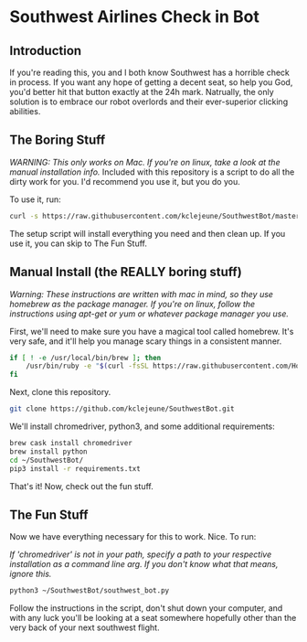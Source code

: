 # Southwest Airlines Check in Bot

## Introduction

If you're reading this, you and I both know Southwest has a horrible check in process. If you want any hope of getting a decent seat, so help you God, you'd better hit that button exactly at the 24h mark. Natrually, the only solution is to embrace our robot overlords and their ever-superior clicking abilities.

## The Boring Stuff

*WARNING: This only works on Mac. If you're on linux, take a look at the manual installation info.*
Included with this repository is a script to do all the dirty work for you. I'd recommend you use it, but you do you.

To use it, run:

```bash
curl -s https://raw.githubusercontent.com/kclejeune/SouthwestBot/master/setup.sh | sh
```

The setup script will install everything you need and then clean up. If you use it, you can skip to The Fun Stuff.

## Manual Install (the REALLY boring stuff)

*Warning: These instructions are written with mac in mind, so they use homebrew as the package manager. If you're on linux, follow the instructions using apt-get or yum or whatever package manager you use.*

First, we'll need to make sure you have a magical tool called homebrew. It's very safe, and it'll help you manage scary things in a consistent manner.

```bash
if [ ! -e /usr/local/bin/brew ]; then
    /usr/bin/ruby -e "$(curl -fsSL https://raw.githubusercontent.com/Homebrew/install/master/install)"
fi
```

Next, clone this repository.

```bash
git clone https://github.com/kclejeune/SouthwestBot.git
```

We'll install chromedriver, python3, and some additional requirements:

```bash
brew cask install chromedriver
brew install python
cd ~/SouthwestBot/
pip3 install -r requirements.txt
```

That's it! Now, check out the fun stuff.

## The Fun Stuff

Now we have everything necessary for this to work. Nice.
To run:

*If 'chromedriver' is not in your path, specify a path to your respective installation as a command line arg. If you don't know what that means, ignore this.*

```bash
python3 ~/SouthwestBot/southwest_bot.py
```

Follow the instructions in the script, don't shut down your computer, and with any luck you'll be looking at a seat somewhere hopefully other than the very back of your next southwest flight.
